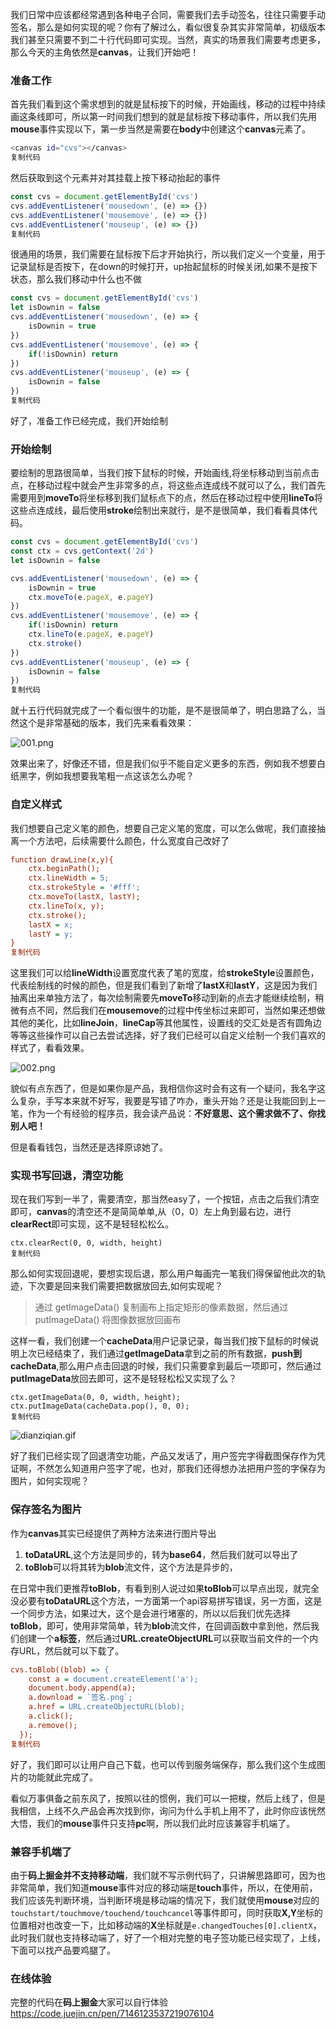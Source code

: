 我们日常中应该都经常遇到各种电子合同，需要我们去手动签名，往往只需要手动签名，那么是如何实现的呢？你有了解过么，看似很复杂其实非常简单，初级版本我们甚至只需要不到二十行代码即可实现。当然，真实的场景我们需要考虑更多，那么今天的主角依然是**canvas**，让我们开始吧！

### 准备工作

首先我们看到这个需求想到的就是鼠标按下的时候，开始画线，移动的过程中持续画这条线即可，所以第一时间我们想到的就是鼠标按下移动事件，所以我们先用**mouse**事件实现以下，第一步当然是需要在**body**中创建这个**canvas**元素了。

```bash
<canvas id="cvs"></canvas>
复制代码
```

然后获取到这个元素并对其挂载上按下移动抬起的事件

```javascript
const cvs = document.getElementById('cvs')
cvs.addEventListener('mousedown', (e) => {})
cvs.addEventListener('mousemove', (e) => {})
cvs.addEventListener('mouseup', (e) => {})
复制代码
```

很通用的场景，我们需要在鼠标按下后才开始执行，所以我们定义一个变量，用于记录鼠标是否按下，在down的时候打开，up抬起鼠标的时候关闭,如果不是按下状态，那么我们移动中什么也不做

```javascript
const cvs = document.getElementById('cvs')
let isDownin = false
cvs.addEventListener('mousedown', (e) => {
    isDownin = true
})
cvs.addEventListener('mousemove', (e) => {
    if(!isDownin) return
})
cvs.addEventListener('mouseup', (e) => {
    isDownin = false
})
复制代码
```

好了，准备工作已经完成，我们开始绘制

### 开始绘制

要绘制的思路很简单，当我们按下鼠标的时候，开始画线,将坐标移动到当前点击点，在移动过程中就会产生非常多的点，将这些点连成线不就可以了么，我们首先需要用到**moveTo**将坐标移到我们鼠标点下的点，然后在移动过程中使用**lineTo**将这些点连成线，最后使用**stroke**绘制出来就行，是不是很简单，我们看看具体代码。

```javascript
const cvs = document.getElementById('cvs')
const ctx = cvs.getContext('2d')
let isDownin = false

cvs.addEventListener('mousedown', (e) => {
    isDownin = true
    ctx.moveTo(e.pageX, e.pageY)
})
cvs.addEventListener('mousemove', (e) => {
    if(!isDownin) return
    ctx.lineTo(e.pageX, e.pageY)
    ctx.stroke()
})
cvs.addEventListener('mouseup', (e) => {
    isDownin = false
})
复制代码
```

就十五行代码就完成了一个看似很牛的功能，是不是很简单了，明白思路了么，当然这个是非常基础的版本，我们先来看看效果：

![001.png](https://p9-juejin.byteimg.com/tos-cn-i-k3u1fbpfcp/0597f903f0544751b8c76a79081e33e4~tplv-k3u1fbpfcp-zoom-in-crop-mark:3024:0:0:0.awebp?)

效果出来了，好像还不错，但是我们似乎不能自定义更多的东西，例如我不想要白纸黑字，例如我想要我笔粗一点这该怎么办呢？

### 自定义样式

我们想要自己定义笔的颜色，想要自己定义笔的宽度，可以怎么做呢，我们直接抽离一个方法吧，后续需要什么颜色，什么宽度自己改好了

```ini
function drawLine(x,y){
    ctx.beginPath();
    ctx.lineWidth = 5;
    ctx.strokeStyle = '#fff'; 
    ctx.moveTo(lastX, lastY);
    ctx.lineTo(x, y);
    ctx.stroke();
    lastX = x;
    lastY = y;
}
复制代码
```

这里我们可以给**lineWidth**设置宽度代表了笔的宽度，给**strokeStyle**设置颜色，代表绘制线的时候的颜色，但是我们看到了新增了**lastX**和**lastY**，这是因为我们抽离出来单独方法了，每次绘制需要先**moveTo**移动到新的点去才能继续绘制，稍微有点不同，然后我们在**mousemove**的过程中传坐标过来即可，当然如果还想做其他的美化，比如**lineJoin**，**lineCap**等其他属性，设置线的交汇处是否有圆角边等等这些操作可以自己去尝试选择，好了我们已经可以自定义绘制一个我们喜欢的样式了，看看效果。

![002.png](https://p6-juejin.byteimg.com/tos-cn-i-k3u1fbpfcp/bdb4df60163a48c48ed74323bb088afa~tplv-k3u1fbpfcp-zoom-in-crop-mark:3024:0:0:0.awebp?)

貌似有点东西了，但是如果你是产品，我相信你这时会有这有一个疑问，我名字这么复杂，手写本来就不好写，我要是写错了咋办，重头开始？还是让我能回到上一笔，作为一个有经验的程序员，我会读产品说：**不好意思、这个需求做不了、你找别人吧！**

但是看看钱包，当然还是选择原谅她了。

### 实现书写回退，清空功能

现在我们写到一半了，需要清空，那当然easy了，一个按钮，点击之后我们清空即可，**canvas**的清空还不是简简单单,从（0，0）左上角到最右边，进行**clearRect**即可实现，这不是轻轻松松么。

```arduino
ctx.clearRect(0, 0, width, height)
复制代码
```

那么如何实现回退呢，要想实现后退，那么用户每画完一笔我们得保留他此次的轨迹，下次要是回来我们需要把数据放回去,如何实现呢？

> 通过 getImageData() 复制画布上指定矩形的像素数据，然后通过 putImageData() 将图像数据放回画布

这样一看，我们创建一个**cacheData**用户记录记录，每当我们按下鼠标的时候说明上次已经结束了，我们通过**getImageData**拿到之前的所有数据，**push到cacheData**,那么用户点击回退的时候，我们只需要拿到最后一项即可，然后通过**putImageData**放回去即可，这不是轻轻松松又实现了么？

```arduino
ctx.getImageData(0, 0, width, height);
ctx.putImageData(cacheData.pop(), 0, 0);
复制代码
```

![dianziqian.gif](https://p6-juejin.byteimg.com/tos-cn-i-k3u1fbpfcp/43cebcf39e0249a7a9383b018ccafa0c~tplv-k3u1fbpfcp-zoom-in-crop-mark:3024:0:0:0.awebp?)

好了我们已经实现了回退清空功能，产品又发话了，用户签完字得截图保存作为凭证啊，不然怎么知道用户签字了呢，也对，那我们还得想办法把用户签的字保存为图片，如何实现呢？

### 保存签名为图片

作为**canvas**其实已经提供了两种方法来进行图片导出

1.  **toDataURL**,这个方法是同步的，转为**base64**，然后我们就可以导出了
2.  **toBlob**可以将其转为**blob**流文件，这个方法是异步的，

在日常中我们更推荐**toBlob**，有看到别人说过如果**toBlob**可以早点出现，就完全没必要有**toDataURL**这个方法，一方面第一个api容易拼写错误，另一方面，这是一个同步方法，如果过大，这个是会进行堵塞的，所以以后我们优先选择**toBlob**，即可，使用非常简单，转为**blob**流文件，在回调函数中拿到他，然后我们创建一个**a标签**，然后通过**URL.createObjectURL**可以获取当前文件的一个内存URL，然后就可以下载了。

```ini
cvs.toBlob((blob) => {
    const a = document.createElement('a');
    document.body.append(a);
    a.download = `签名.png`;
    a.href = URL.createObjectURL(blob);
    a.click();
    a.remove();
  });
复制代码
```

好了，我们即可以让用户自己下载，也可以传到服务端保存，那么我们这个生成图片的功能就此完成了。

看似万事俱备之前东风了，按照以往的惯例，我们可以一把梭，然后上线了，但是我相信，上线不久产品会再次找到你，询问为什么手机上用不了，此时你应该恍然大悟，我们的**mouse**事件只支持**pc**啊，所以我们此时应该兼容手机端了。

### 兼容手机端了

由于**码上掘金并不支持移动端**，我们就不写示例代码了，只讲解思路即可，因为也非常简单，我们知道**mouse**事件对应的移动端是**touch**事件，所以，在使用前，我们应该先判断环境，当判断环境是移动端的情况下，我们就使用**mouse**对应的`touchstart/touchmove/touchend/touchcancel`等事件即可，同时获取**X,Y**坐标的位置相对也改变一下，比如移动端的**X**坐标就是`e.changedTouches[0].clientX`，此时我们就也支持移动端了，好了一个相对完整的电子签功能已经实现了，上线，下面可以找产品要鸡腿了。

### 在线体验

完整的代码在**码上掘金**大家可以自行体验
https://code.juejin.cn/pen/7146123537219076104